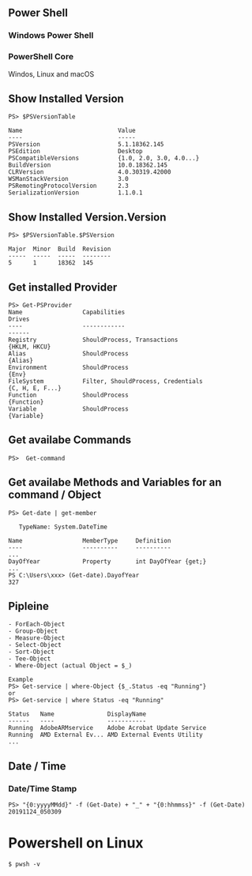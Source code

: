 
## Power Shell

### Windows Power Shell 

### PowerShell Core
Windos, Linux and macOS

## Show Installed Version
```
PS> $PSVersionTable

Name                           Value
----                           -----
PSVersion                      5.1.18362.145
PSEdition                      Desktop
PSCompatibleVersions           {1.0, 2.0, 3.0, 4.0...}
BuildVersion                   10.0.18362.145
CLRVersion                     4.0.30319.42000
WSManStackVersion              3.0
PSRemotingProtocolVersion      2.3
SerializationVersion           1.1.0.1
```

## Show Installed Version.Version 
```
PS> $PSVersionTable.$PSVersion

Major  Minor  Build  Revision
-----  -----  -----  --------
5      1      18362  145
```

## Get installed Provider
```
PS> Get-PSProvider
Name                 Capabilities                                      Drives
----                 ------------                                      ------
Registry             ShouldProcess, Transactions                       {HKLM, HKCU}
Alias                ShouldProcess                                     {Alias}
Environment          ShouldProcess                                     {Env}
FileSystem           Filter, ShouldProcess, Credentials                {C, H, E, F...}
Function             ShouldProcess                                     {Function}
Variable             ShouldProcess                                     {Variable}
```
## Get availabe Commands
```
PS>  Get-command
```

## Get availabe Methods and Variables for an command / Object 
```
PS> Get-date | get-member

   TypeName: System.DateTime

Name                 MemberType     Definition
----                 ----------     ----------
...
DayOfYear            Property       int DayOfYear {get;}
...
PS C:\Users\xxx> (Get-date).DayofYear
327
```

## Pipleine 
```
- ForEach-Object
- Group-Object
- Measure-Object 
- Select-Object
- Sort-Object
- Tee-Object
- Where-Object (actual Object = $_)

Example
PS> Get-service | where-Object {$_.Status -eq "Running"}
or
PS> Get-service | where Status -eq "Running"

Status   Name               DisplayName
------   ----               -----------
Running  AdobeARMservice    Adobe Acrobat Update Service
Running  AMD External Ev... AMD External Events Utility
...
```

## Date / Time 

### Date/Time Stamp
```
PS> "{0:yyyyMMdd}" -f (Get-Date) + "_" + "{0:hhmmss}" -f (Get-Date)
20191124_050309
```

# Powershell on Linux

```
$ pwsh -v 
```
